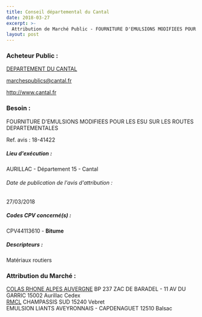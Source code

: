 ```yaml
---
title: Conseil départemental du Cantal
date: 2018-03-27
excerpt: >-
  Attribution de Marché Public - FOURNITURE D'EMULSIONS MODIFIEES POUR LES ESU SUR LES ROUTES DEPARTEMENTALES. Département du CANTAL
layout: post
---
```


### Acheteur Public : 
<a href="/acheteur-137/siren-221500010"> DEPARTEMENT DU CANTAL</a><br/>



marchespublics@cantal.fr


http://www.cantal.fr
### Besoin :

FOURNITURE D'EMULSIONS MODIFIEES POUR LES ESU SUR LES ROUTES DEPARTEMENTALES

Ref. avis : 18-41422


##### Lieu d'exécution :

AURILLAC - Département 15 - Cantal

###### Date de publication de l'avis d'attribution : 
27/03/2018

##### Codes CPV concerné(s) :
CPV44113610 - **Bitume** <br/>

##### Descripteurs :
Matériaux routiers <br/>

### Attribution du Marché :
<a href="/entreprise-547/siren-329393797"> COLAS RHONE ALPES AUVERGNE</a>    BP 237 ZAC DE BARADEL - 11 AV DU GARRIC 15002 Aurillac Cedex <br/>
<a href="/entreprise-556/siren-406320085"> RMCL</a>    CHAMPASSIS SUD 15240 Vebret <br/>
EMULSION LIANTS AVEYRONNAIS - CAPDENAGUET 12510 Balsac <br/>
